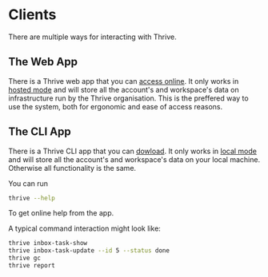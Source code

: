 # Clients

There are multiple ways for interacting with Thrive.

## The Web App

There is a Thrive web app that you can [access online](https://jupiter-webui.onrender.com).
It only works in [hosted mode](hosted-vs-local-mode) and will store all the account's and
workspace's data on infrastructure run by the Thrive organisation. This is the preffered
way to use the system, both for ergonomic and ease of access reasons.

## The CLI App

There is a Thrive CLI app that you can [dowload](../how-tos/install.md). It only works in
[local mode](hosted-vs-local-mode.md) and will store all the account's and workspace's
data on your local machine. Otherwise all functionality is the same.

You can run

```bash
thrive --help
```

To get online help from the app.

A typical command interaction might look like:

```bash
thrive inbox-task-show
thrive inbox-task-update --id 5 --status done
thrive gc
thrive report
```
